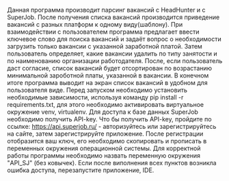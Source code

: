 Данная программа производит парсинг вакансий с HeadHunter и с SuperJob.
После получения списка вакансий производится приведение вакансий с разных платформ к одному виду(шаблону).
При взаимодействии с пользователем программа предлагает ввести ключевое слово для поиска вакансий и задаёт вопрос о необходимости
загрузить только вакансии с указанной заработной платой. Затем пользователь определяет, какие вакансии удалить по типу занятости и 
по наименованию организации работодателя. После, если пользователь даст согласие, список вакансий будет отсортирован по возрастанию
минимальной зароботной платы, указанной в вакансии.
В конечном итоге программа выводит на экран список вакансий в удобном для пользователя виде.
Перед запуском необходимо установить необходимые зависимости, используя команду 
pip install -r requirements.txt, для этого необходимо активировать виртуальное окружение venv, virtualenv.
Для доступа к базе данных SuperJob необходимо получить API-key. Что бы получить API-key, пройдите по ссылке: 
https://api.superjob.ru/ - авторизуйтесь или зарегистрируйтесь на сайте, затем зарегистрируйте приложение. После регистрации отобразится 
ваш ключ, его необходимо скопировать и прописать в переменных окружения операционной системы. Для корректной работы программы
необходимо назвать переменную окружения "API_SJ" (без ковычек). Если после виполнения всех пунктов возникла ошибка доступа,
перезапустите приложение, IDE.
